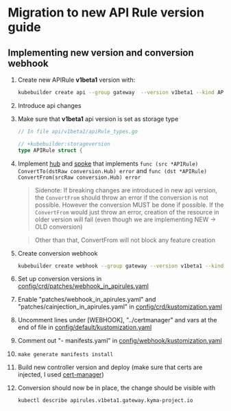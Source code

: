 # Migration to new API Rule version guide

## Implementing new version and conversion webhook

1. Create new APIRule **v1beta1** version with:

    ```sh
    kubebuilder create api --group gateway  --version v1beta1 --kind APIRule
    ```

2. Introduce api changes

3. Make sure that **v1beta1** api version is set as storage type

   ```go
   // In file api/v1beta1/apiRule_types.go

   // +kubebuilder:storageversion
   type APIRule struct {
   ```

4. Implement [hub](./api/v1beta1/apirule_conversion.go) and [spoke](./api/v1alpha1/apirule_conversion.go) that implements
`func (src *APIRule) ConvertTo(dstRaw conversion.Hub) error` and `func (dst *APIRule) ConvertFrom(srcRaw conversion.Hub) error`

   > Sidenote: If breaking changes are introduced in new api version, the `ConvertFrom` should throw an error if the conversion is not possible. However the conversion MUST be done if possible. If the `ConvertFrom` would just throw an error, creation of the resource in older version will fail (even though we are implementing NEW -> OLD conversion)

   > Other than that, ConvertFrom will not block any feature creation

5. Create conversion webhook

   ```sh
   kubebuilder create webhook --group gateway --version v1beta1 --kind APIRule --conversion
   ```

6. Set up conversion versions in [config/crd/patches/webhook_in_apirules.yaml](https://github.tools.sap/xf-goat/api-rule-controller-conversion/blob/d52bfe6f35bca8114ffd595447b4316dff12f90d/config/crd/patches/webhook_in_apirules.yaml#L15)

7. Enable "patches/webhook_in_apirules.yaml" and "patches/cainjection_in_apirules.yaml" in [config/crd/kustomization.yaml](./config/crd/kustomization.yaml)

8. Uncomment lines under [WEBHOOK], "../certmanager" and vars at the end of file in [config/default/kustomization.yaml](./config/default/kustomization.yaml)

9. Comment out "- manifests.yaml" in [config/webhook/kustomization.yaml](config/webhook/kustomization.yaml)

10. ```make generate manifests install```

11. Build new controller version and deploy (make sure that certs are injected, I used [cert-manager](https://github.com/cert-manager/cert-manager/releases/download/v1.9.0/cert-manager.yaml))

12. Conversion should now be in place, the change should be visible with

    ```sh
    kubectl describe apirules.v1beta1.gateway.kyma-project.io
    ```

